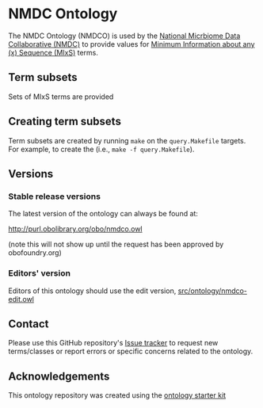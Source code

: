 
<!-- ![Build Status](https://github.com/microbiomedata/nmdc-ontology/workflows/CI/badge.svg) -->
# NMDC Ontology

The NMDC Ontology (NMDCO) is used  by the [National Micrbiome Data Collaborative (NMDC)](https://microbiomedata.org) to provide values for [Minimum Information about any (x) Sequence (MIxS)](https://gensc.org/mixs) terms.

<!-- More information can be found at http://obofoundry.org/ontology/nmdco -->


## Term subsets
Sets of MIxS terms are provided 


## Creating term subsets
Term subsets are created by running `make` on the `query.Makefile` targets. For example, to create the (i.e., `make -f query.Makefile`).

## Versions

### Stable release versions

The latest version of the ontology can always be found at:

http://purl.obolibrary.org/obo/nmdco.owl

(note this will not show up until the request has been approved by obofoundry.org)

### Editors' version

Editors of this ontology should use the edit version, [src/ontology/nmdco-edit.owl](src/ontology/nmdco-edit.owl)

## Contact

Please use this GitHub repository's [Issue tracker](https://github.com/microbiomedata/nmdc-ontology/issues) to request new terms/classes or report errors or specific concerns related to the ontology.

## Acknowledgements

This ontology repository was created using the [ontology starter kit](https://github.com/INCATools/ontology-starter-kit)